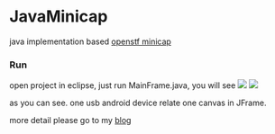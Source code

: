 # JavaMinicap
java implementation based <a href="https://github.com/openstf/minicap">openstf minicap</a>
### Run
open project in eclipse, just run MainFrame.java, you will see
<img src="http://wx3.sinaimg.cn/mw690/a5e2541bgy1fch2s4afxsj21kw16oe6y.jpg"/>
<img src="http://wx4.sinaimg.cn/mw690/a5e2541bgy1fch2t7rxckj21kw16o4qp.jpg"/>

as you can see. one usb android device relate one canvas in JFrame.

more detail please go to my <a href="http://larryzhuo.github.io/">blog</a>
